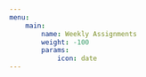 ```yaml
---
menu:
    main:
        name: Weekly Assignments
        weight: -100
        params:
            icon: date
---
```
















































































